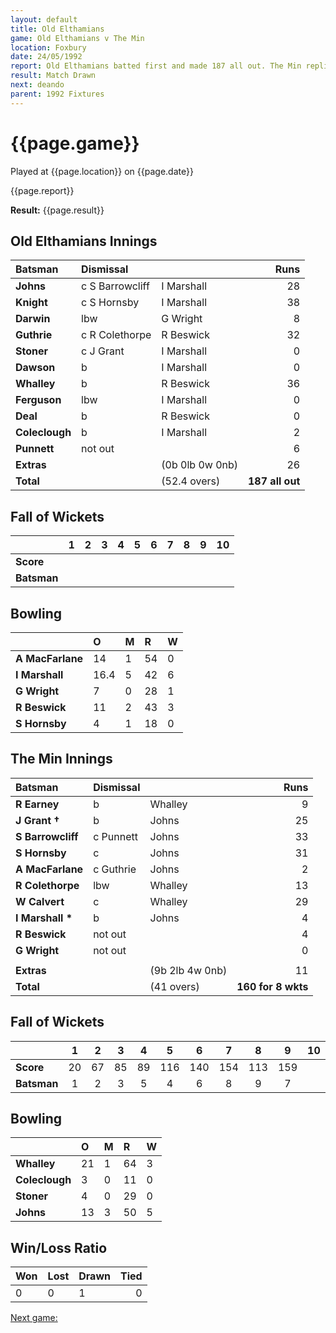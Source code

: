 ```yaml
---
layout: default
title: Old Elthamians
game: Old Elthamians v The Min
location: Foxbury
date: 24/05/1992
report: Old Elthamians batted first and made 187 all out. The Min replied with 160 for 8 wkts
result: Match Drawn
next: deando
parent: 1992 Fixtures
---
```


# {{page.game}}

Played at {{page.location}} on {{page.date}}

{{page.report}}

**Result:** {{page.result}}

## Old Elthamians Innings

| Batsman | Dismissal |  | Runs |
|:---|:---|---|---:|
| **Johns** | c S Barrowcliff | I Marshall | 28 | 
| **Knight** | c S Hornsby | I Marshall | 38 | 
| **Darwin** | lbw | G Wright | 8 | 
| **Guthrie** | c R Colethorpe | R Beswick | 32 | 
| **Stoner** | c J Grant | I Marshall | 0 | 
| **Dawson** | b | I Marshall | 0 |
| **Whalley** | b | R Beswick | 36 | 
| **Ferguson** | lbw | I Marshall | 0 |
| **Deal** | b | R Beswick | 0 | 
| **Coleclough** | b | I Marshall |  2| 
| **Punnett** | not out |  | 6 |
| **Extras** | | (0b 0lb 0w 0nb) | 26 | 
| **Total** | | (52.4 overs) | **187 all out** | 

## Fall of Wickets

| | 1 | 2 | 3 | 4 | 5 | 6 | 7 | 8 | 9 | 10 |
|---|:---:|:---:|:---:|:---:|:---:|:---:|:---:|:---:|:---:|:---:|
| **Score** |  |  |  |  |  |  |  |  |  |  |
| **Batsman** |  |  |  |  |  |  |  |  |  |  |

## Bowling

| | O | M | R | W |
|---|:---|:---|:---|:---|
| **A MacFarlane** | 14 | 1 | 54 | 0 | 
| **I Marshall** | 16.4 | 5 | 42 | 6 | 
| **G Wright** | 7 | 0 | 28 | 1 | 
| **R Beswick** | 11 | 2 | 43 | 3 | 
| **S Hornsby** | 4 | 1 | 18 | 0 |

## The Min Innings

| Batsman | Dismissal |  | Runs |
|:---|:---|---|---:|
| **R Earney** | b | Whalley | 9 | 
| **J Grant &#8224;** | b | Johns | 25 | 
| **S Barrowcliff** | c Punnett | Johns | 33 | 
| **S Hornsby** | c | Johns | 31 | 
| **A MacFarlane** | c Guthrie | Johns | 2 | 
| **R Colethorpe** | lbw | Whalley | 13 | 
| **W Calvert** | c | Whalley | 29 | 
| **I Marshall &#42;** | b | Johns | 4 | 
| **R Beswick** | not out |  | 4 | 
| **G Wright** | not out |  | 0 | 
|  |  |  |  |
| **Extras** | | (9b 2lb 4w 0nb) | 11 | 
| **Total** | | (41 overs) | **160 for 8 wkts** | 

## Fall of Wickets

| | 1 | 2 | 3 | 4 | 5 | 6 | 7 | 8 | 9 | 10 |
|---|:---:|:---:|:---:|:---:|:---:|:---:|:---:|:---:|:---:|:---:|
| **Score** | 20 | 67 | 85 | 89 | 116 | 140 | 154 | 113 | 159 |  | 
| **Batsman** | 1 | 2 | 3 | 5 | 4 | 6 | 8 | 9 | 7 |  | 

## Bowling

| | O | M | R | W |
|---|:---|:---|:---|:---|
| **Whalley** | 21 | 1 | 64 | 3 | 
| **Coleclough** | 3 | 0 | 11 | 0 | 
| **Stoner** | 4 | 0 | 29 | 0 | 
| **Johns** | 13 | 3 | 50 | 5 | 

## Win/Loss Ratio

| Won | Lost | Drawn | Tied |
|:---|:---|:---|---:|
| 0 | 0 | 1 | 0 |

[Next game:]({{page.next}})